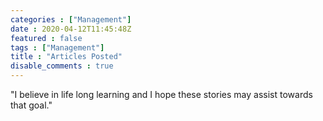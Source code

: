 ```yaml
---
categories : ["Management"]
date : 2020-04-12T11:45:48Z
featured : false
tags : ["Management"]
title : "Articles Posted"
disable_comments : true
---
```


"I believe in life long learning and I hope these stories may assist towards that goal."